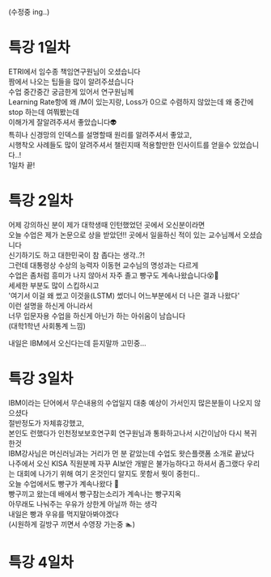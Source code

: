 (수정중 ing..)  

# 특강 1일차  
ETRI에서 임수종 책임연구원님이 오셨습니다  
짬에서 나오는 팁들을 많이 알려주셨습니다  
수업 중간중간 궁금한게 있어서 연구원님께  
Learning Rate항에 왜 /M이 있는지랑, Loss가 0으로 수렴하지 않았는데 왜 중간에 stop 하는데 여쭤봤는데  
이해가게 잘알려주셔서 좋았습니다👽  
특히나 신경망의 인덱스를 설명할때 원리를 알려주셔서 좋았고,  
시행착오 사례들도 많이 알려주셔서 챌린지때 적용할만한 인사이트를 얻을수 있었습니다..!  
1일차 끝!  


# 특강 2일차  
어제 강의하신 분이 제가 대학생때 인턴했었던 곳에서 오신분이라면  
오늘 수업은 제가 논문으로 상을 받았던!! 곳에서 일을하신 적이 있는 교수님께서 오셨습니다  
신기하기도 하고 대한민국이 참 좁다는 생각..?!  
그런데 대통령상 수상의 능력자 이동현 교수님의 명성과는 다르게  
수업은 좀처럼 흥미가 나지 않아서 자주 졸고 빵구도 계속나왔습니다😵🤪  
세세한 부분도 많이 스킵하시고  
'여기서 이걸 왜 썼고 이것을(LSTM) 썼더니 어느부분에서 더 나은 결과 나왔다'  
이런 설명을 하신게 아니라서  
너무 입문자용 수업을 하신게 아닌가 하는 아쉬움이 남습니다  
(대학1학년 사회통계 느낌)
  
내일은 IBM에서 오신다는데 듣지말까 고민중...  

# 특강 3일차  
IBM이라는 단어에서 무슨내용의 수업일지 대충 예상이 가서인지 많은분들이 나오지 않으셨다  
절반정도가 자체휴강했고,  
본인도 런했다가 인천정보보호연구회 연구원님과 통화하고나서 시간이남아 다시 복귀한것  
IBM강사님은 머신러닝과는 거리가 먼 분 같았는데 수업도 왓슨플랫폼 소개로 끝났다  
나주에서 오신 KISA 직원분께 자꾸 AI보안 개발은 불가능하다고 하셔서 좀그랬다 
우리는 대회에 나가기 위해 여기 온것인디 알지도 못함서 뭣이 중헌디..  
오늘 수업에서도 빵구가 계속나왔다 💩  
빵구끼고 왔는데 배에서 빵구참는소리가 계속나는 빵구지옥  
아무래도 나눠주는 우유가 상한게 아닐까 하는 생각  
내일은 빵과 우유를 먹지말아봐야겠다  
(시원하게 길방구 끼면서 수영장 가는중 🏊)
# 특강 4일차
